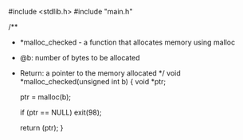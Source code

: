 #include <stdlib.h>
#include "main.h"

/**
 * *malloc_checked - a function that allocates memory using malloc
 * @b: number of bytes to be allocated
 * Return: a pointer to the memory allocated
 */
void *malloc_checked(unsigned int b)
{
	void *ptr;

	ptr = malloc(b);

	if (ptr == NULL)
		exit(98);

	return (ptr);
}

